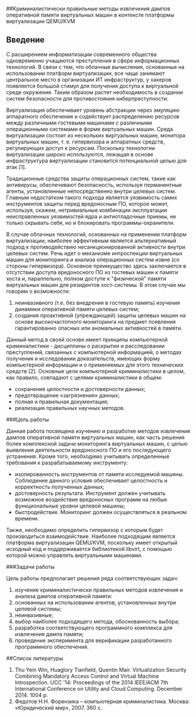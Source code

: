 ##Криминалистически правильные методы извлечения дампов оперативной памяти виртуальных машин в контексте платформы виртуализации QEMU/KVM

## Введение

С расширением информатизации современного общества одновременно учащаются преступления в сфере информационных технологий. В связи с тем, что облачные вычисления, основанные на использовании платформ виртуализации, все чаще занимают центральное место в организации ИТ инфраструктур, у хакеров появляется большой стимул для получения доступа к виртуальной среде окружения. Таким образом растет необходимость в создании систем безопасности для противостояния киберпреступности.

Виртуализация обеспечивает уровень абстракции через эмуляцию аппаратного обеспечения и содействует распределению ресурсов между различными гостевыми машинами с различными операционными системами в форме виртуальных машин. Среда виртуализации состоит из нескольких виртуальных машин, монитора виртуальных машин, т. е. гипервизора и аппаратных средств, регулирующих доступ к ресурсам. Поскольку технологии виртуализации широко используются, лежащая в основе инфраструктура виртуализации становится потенциальной целью для атак [1].

Традиционные средства защиты операционных систем, такие как антивирусы, обеспечивают безопасность, используя перманентные агенты, установленные непосредственно внутри целевых систем. Главным недостатком такого подхода является уязвимость самих инструментов защиты перед вредоносным ПО, которое может, используя, скажем, нетривиальные комбинации эксплуатации неисправленных уязвимостей ядра и антиотладочные приемы, не только скрывать себя, но и блокировать программы-охранители.

В случае облачных технологий, основанных на применении платформ виртуализации, наиболее эффективным является альтернативный подход к противодействию несанкционированной активности внутри целевых систем. Речь идет о механизме интроспекции виртуальных машин для мониторинга и анализа операционных систем извне (со стороны гипервизора). Основное преимущество здесь заключается в отсутствии доступа вредоносного ПО из гостевых машин к памяти хоста и, параллельно, полном доступе к "физической" памяти виртуальных машин для резидентов хост-системы. В этом случае мы говорим о возможности: 

1. неинвазивного (т.е. без внедрения в гостевую память) изучения динамики оперативной памяти целевых систем; 
2. создания проактивной (упреждающей) защиты целевых машин на основе высокочастотного мониторинга на предмет появления гарантированно опасных или аномальных активностей в памяти.

Данный метод в своей основе имеет принципы компьютерной криминалистики - дисциплины о раскрытии и расследовании преступлений, связанных с компьютерной информацией, о методах получения и исследовании доказательств, имеющих форму компьютерной информации и о применяемых для этого технических средств [2]. Основные цели компьютерной криминалистики в целом, как правило, совпадают с целями криминалистики в общем:

* сохранение целостности и достоверности данных;
* предотвращение «загрязнения» данных;
* полная и правильная документация;
* реализация правильных научных методов.

###Цель работы

Данная работа посвящена изучению и разработке методов извлечения дампов оперативной памяти виртуальных машин, как часть решения более комплексной задачи мониторинга виртуальных машин, с целью выявления деятельности вредоносного ПО и его последующего устранения. Кроме того, необходимо учитывать определенные требования к разрабатываемому инструменту:

* изолированность инструментов от памяти исследуемой машины. Соблюдение данного условия обеспечивает целостность и корректность полученных данных;
* достоверность результата. Инструмент должен учитывать возможное воздействие вредоносных программ на любые функциональные уровни целевой машины;
* быстродействие. Мониторинг должен осуществляться в реальном времени.

Также, необходимо определить гипервизор с которым будет производиться взаимодействие. Наиболее подходящим является платформа виртуализации QEMU/KVM, поскольку имеет открытый исходный код и поддерживается библиотекой libvirt, с помощью которой можно управлять виртуальными машинами.

###Задачи работы

Цель работы предполагает решения ряда соответствующих задач:

1. изучение криминалистически правильных методов извлечения и анализа дампов оперативной памяти:
  1. основанных на использовании агентов, установленных внутри целевой системы;
  2. неинвазивные;
2. выбор наиболее подходящего метода, обоснованность выбора;
3. разработка соответствующего программного комплекса для извлечения дампа памяти;
4. проведение эксперимента для верификации разработанного программного обеспечения.

##Список литературы

1. Thu Yein Win, Huaglory Tianfield, Quentin Mair. Virtualization Security Combining Mandatory Access Control and Virtual Machine Introspection. UCC '14: Proceedings of the 2014 IEEE/ACM 7th International Conference on Utility and Cloud Computing. December 2014. 1004 p.
2. Федотов Н.Н. Форензика – компьютерная криминалистика. Москва: «Юридический мир», 2007. 360 с.
